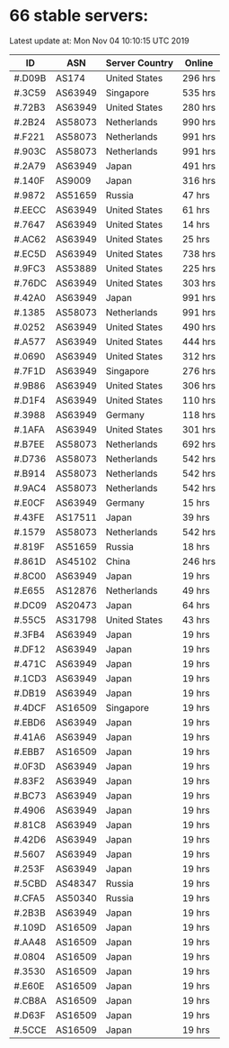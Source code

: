 # 66 stable servers:

Latest update at: Mon Nov 04 10:10:15 UTC 2019

| ID | ASN | Server Country | Online |
| -- | --- | -------------- | ------ |
| #.D09B | AS174 | United States | 296 hrs |
| #.3C59 | AS63949 | Singapore | 535 hrs |
| #.72B3 | AS63949 | United States | 280 hrs |
| #.2B24 | AS58073 | Netherlands | 990 hrs |
| #.F221 | AS58073 | Netherlands | 991 hrs |
| #.903C | AS58073 | Netherlands | 991 hrs |
| #.2A79 | AS63949 | Japan | 491 hrs |
| #.140F | AS9009 | Japan | 316 hrs |
| #.9872 | AS51659 | Russia | 47 hrs |
| #.EECC | AS63949 | United States | 61 hrs |
| #.7647 | AS63949 | United States | 14 hrs |
| #.AC62 | AS63949 | United States | 25 hrs |
| #.EC5D | AS63949 | United States | 738 hrs |
| #.9FC3 | AS53889 | United States | 225 hrs |
| #.76DC | AS63949 | United States | 303 hrs |
| #.42A0 | AS63949 | Japan | 991 hrs |
| #.1385 | AS58073 | Netherlands | 991 hrs |
| #.0252 | AS63949 | United States | 490 hrs |
| #.A577 | AS63949 | United States | 444 hrs |
| #.0690 | AS63949 | United States | 312 hrs |
| #.7F1D | AS63949 | Singapore | 276 hrs |
| #.9B86 | AS63949 | United States | 306 hrs |
| #.D1F4 | AS63949 | United States | 110 hrs |
| #.3988 | AS63949 | Germany | 118 hrs |
| #.1AFA | AS63949 | United States | 301 hrs |
| #.B7EE | AS58073 | Netherlands | 692 hrs |
| #.D736 | AS58073 | Netherlands | 542 hrs |
| #.B914 | AS58073 | Netherlands | 542 hrs |
| #.9AC4 | AS58073 | Netherlands | 542 hrs |
| #.E0CF | AS63949 | Germany | 15 hrs |
| #.43FE | AS17511 | Japan | 39 hrs |
| #.1579 | AS58073 | Netherlands | 542 hrs |
| #.819F | AS51659 | Russia | 18 hrs |
| #.861D | AS45102 | China | 246 hrs |
| #.8C00 | AS63949 | Japan | 19 hrs |
| #.E655 | AS12876 | Netherlands | 49 hrs |
| #.DC09 | AS20473 | Japan | 64 hrs |
| #.55C5 | AS31798 | United States | 43 hrs |
| #.3FB4 | AS63949 | Japan | 19 hrs |
| #.DF12 | AS63949 | Japan | 19 hrs |
| #.471C | AS63949 | Japan | 19 hrs |
| #.1CD3 | AS63949 | Japan | 19 hrs |
| #.DB19 | AS63949 | Japan | 19 hrs |
| #.4DCF | AS16509 | Singapore | 19 hrs |
| #.EBD6 | AS63949 | Japan | 19 hrs |
| #.41A6 | AS63949 | Japan | 19 hrs |
| #.EBB7 | AS16509 | Japan | 19 hrs |
| #.0F3D | AS63949 | Japan | 19 hrs |
| #.83F2 | AS63949 | Japan | 19 hrs |
| #.BC73 | AS63949 | Japan | 19 hrs |
| #.4906 | AS63949 | Japan | 19 hrs |
| #.81C8 | AS63949 | Japan | 19 hrs |
| #.42D6 | AS63949 | Japan | 19 hrs |
| #.5607 | AS63949 | Japan | 19 hrs |
| #.253F | AS63949 | Japan | 19 hrs |
| #.5CBD | AS48347 | Russia | 19 hrs |
| #.CFA5 | AS50340 | Russia | 19 hrs |
| #.2B3B | AS63949 | Japan | 19 hrs |
| #.109D | AS16509 | Japan | 19 hrs |
| #.AA48 | AS16509 | Japan | 19 hrs |
| #.0804 | AS16509 | Japan | 19 hrs |
| #.3530 | AS16509 | Japan | 19 hrs |
| #.E60E | AS16509 | Japan | 19 hrs |
| #.CB8A | AS16509 | Japan | 19 hrs |
| #.D63F | AS16509 | Japan | 19 hrs |
| #.5CCE | AS16509 | Japan | 19 hrs |

